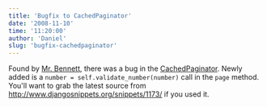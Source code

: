 ```yaml
---
title: 'Bugfix to CachedPaginator'
date: '2008-11-10'
time: '11:20:00'
author: 'Daniel'
slug: 'bugfix-cachedpaginator'
---
```


<p>Found by <a href="http://www.b-list.org/">Mr. Bennett</a>, there was a bug in the <a href="http://toastdriven.com/fresh/cachedpaginator">CachedPaginator</a>. Newly added is a <code>number = self.validate_number(number)</code> call in the <code>page</code> method. You'll want to grab the latest source from <a href="http://www.djangosnippets.org/snippets/1173/">http://www.djangosnippets.org/snippets/1173/</a> if you used it.</p>